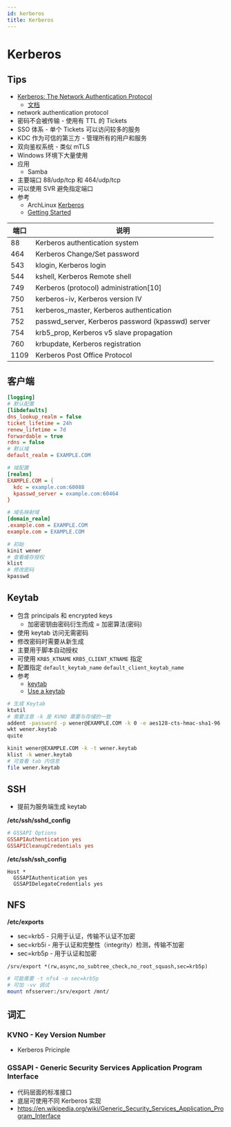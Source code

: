 ```yaml
---
id: kerberos
title: Kerberos
---
```


# Kerberos

## Tips

- [Kerberos: The Network Authentication Protocol](https://web.mit.edu/kerberos/)
  - [文档](https://web.mit.edu/kerberos/krb5-latest/doc/)
- network authentication protocol
- 密码不会被传输 - 使用有 TTL 的 Tickets
- SSO 体系 - 单个 Tickets 可以访问较多的服务
- KDC 作为可信的第三方 - 管理所有的用户和服务
- 双向鉴权系统 - 类似 mTLS
- Windows 环境下大量使用
- 应用
  - Samba
- 主要端口 88/udp/tcp 和 464/udp/tcp
- 可以使用 SVR 避免指定端口
- 参考
  - ArchLinux [Kerberos](https://wiki.archlinux.org/index.php/Kerberos)
  - [Getting Started](https://web.mit.edu/kerberos/kfw-4.1/kfw-4.1/kfw-4.1-help/html/getting_started.htm)

| 端口 | 说明                                              |
| ---- | ------------------------------------------------- |
| 88   | Kerberos authentication system                    |
| 464  | Kerberos Change/Set password                      |
| 543  | klogin, Kerberos login                            |
| 544  | kshell, Kerberos Remote shell                     |
| 749  | Kerberos (protocol) administration[10]            |
| 750  | kerberos-iv, Kerberos version IV                  |
| 751  | kerberos_master, Kerberos authentication          |
| 752  | passwd_server, Kerberos password (kpasswd) server |
| 754  | krb5_prop, Kerberos v5 slave propagation          |
| 760  | krbupdate, Kerberos registration                  |
| 1109 | Kerberos Post Office Protocol                     |

## 客户端

```ini
[logging]
# 默认配置
[libdefaults]
dns_lookup_realm = false
ticket_lifetime = 24h
renew_lifetime = 7d
forwardable = true
rdns = false
# 默认域
default_realm = EXAMPLE.COM

# 域配置
[realms]
EXAMPLE.COM = {
  kdc = example.com:60088
  kpasswd_server = example.com:60464
}

# 域名映射域
[domain_realm]
.example.com = EXAMPLE.COM
example.com = EXAMPLE.COM
```

```bash
# 初始
kinit wener
# 查看缓存授权
klist
# 修改密码
kpasswd
```

## Keytab

- 包含 principals 和 encrypted keys
  - 加密密钥由密码衍生而成 = 加密算法(密码)
- 使用 keytab 访问无需密码
- 修改密码时需要从新生成
- 主要用于脚本自动授权
- 可使用 `KRB5_KTNAME` `KRB5_CLIENT_KTNAME` 指定
- 配置指定 `default_keytab_name` `default_client_keytab_name`
- 参考
  - [keytab](https://web.mit.edu/kerberos/www/krb5-latest/doc/basic/keytab_def.html)
  - [Use a keytab](https://kb.iu.edu/d/aumh)

```bash
# 生成 Keytab
ktutil
# 需要注意 -k 是 KVNO 需要与存储的一致
addent -password -p wener@EXAMPLE.COM -k 0 -e aes128-cts-hmac-sha1-96
wkt wener.keytab
quite

kinit wener@EXAMPLE.COM -k -t wener.keytab
klist -k wener.keytab
# 可查看 tab 内信息
file wener.keytab
```

## SSH

- 提前为服务端生成 keytab

**/etc/ssh/sshd_config**

```ini
# GSSAPI Options
GSSAPIAuthentication yes
GSSAPICleanupCredentials yes
```

**/etc/ssh/ssh_config**

```
Host *
  GSSAPIAuthentication yes
  GSSAPIDelegateCredentials yes
```

## NFS

**/etc/exports**

- sec=krb5 - 只用于认证，传输不认证不加密
- sec=krb5i - 用于认证和完整性（integrity）检测，传输不加密
- sec=krb5p - 用于认证和加密

```
/srv/export *(rw,async,no_subtree_check,no_root_squash,sec=krb5p)
```

```bash
# 可能需要 -t nfs4 -o sec=krb5p
# 可加 -vv 调试
mount nfsserver:/srv/export /mnt/
```

## 词汇

### KVNO - Key Version Number

- Kerberos Pricinple

### GSSAPI - Generic Security Services Application Program Interface

- 代码层面的标准接口
- 底层可使用不同 Kerberos 实现
- https://en.wikipedia.org/wiki/Generic_Security_Services_Application_Program_Interface
